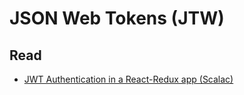 # JSON Web Tokens (JTW)


## Read
- [JWT Authentication in a React-Redux app (Scalac)](https://blog.scalac.io/react-redux-jwt-authentication.html)
